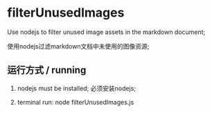 # filterUnusedImages

Use nodejs to filter unused image assets in the markdown document; 

使用nodejs过滤markdown文档中未使用的图像资源;

## 运行方式 / running

1. nodejs must be installed; 必须安装nodejs;

2. terminal run: node filterUnusedImages.js
